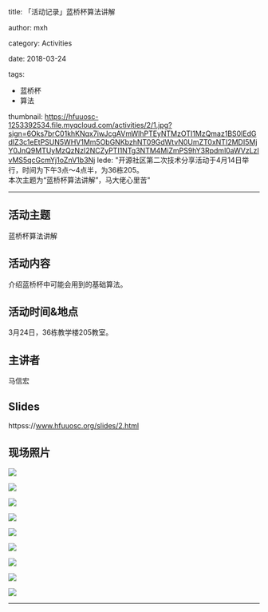 title: 「活动记录」蓝桥杯算法讲解

author: mxh

category: Activities

date: 2018-03-24

tags:
- 蓝桥杯
- 算法

thumbnail: https://hfuuosc-1253392534.file.myqcloud.com/activities/2/1.jpg?sign=6Oks7brC01khKNqx7iwJcgAVmWlhPTEyNTMzOTI1MzQmaz1BS0lEdGdIZ3c1eEtPSUN5WHV1Mm5ObGNKbzhNT09GdWtvN0UmZT0xNTI2MDI5MjY0JnQ9MTUyMzQzNzI2NCZyPTI1NTg3NTM4MiZmPS9hY3Rpdml0aWVzLzIvMS5qcGcmYj1oZnV1b3Nj
lede: "开源社区第二次技术分享活动于4月14日举行，时间为下午3点～4点半，为36栋205。<br>
本次主题为“蓝桥杯算法讲解”，马大佬心里苦"

---

## 活动主题

蓝桥杯算法讲解

## 活动内容

介绍蓝桥杯中可能会用到的基础算法。

## 活动时间&地点

3月24日，36栋教学楼205教室。

## 主讲者

马信宏

## Slides

httpss://www.hfuuosc.org/slides/2.html

## 现场照片

![](https://hfuuosc-1253392534.file.myqcloud.com/activities/2/1.jpg?sign=6Oks7brC01khKNqx7iwJcgAVmWlhPTEyNTMzOTI1MzQmaz1BS0lEdGdIZ3c1eEtPSUN5WHV1Mm5ObGNKbzhNT09GdWtvN0UmZT0xNTI2MDI5MjY0JnQ9MTUyMzQzNzI2NCZyPTI1NTg3NTM4MiZmPS9hY3Rpdml0aWVzLzIvMS5qcGcmYj1oZnV1b3Nj)

![](https://hfuuosc-1253392534.file.myqcloud.com/activities/2/2.jpg?sign=7o1X9rNyOjK8zc0QFG8daSjWnlthPTEyNTMzOTI1MzQmaz1BS0lEdGdIZ3c1eEtPSUN5WHV1Mm5ObGNKbzhNT09GdWtvN0UmZT0xNTI2MDI5MjY0JnQ9MTUyMzQzNzI2NCZyPTIwNDMxMDMxOSZmPS9hY3Rpdml0aWVzLzIvMi5qcGcmYj1oZnV1b3Nj)

![](https://hfuuosc-1253392534.file.myqcloud.com/activities/2/3.jpg?sign=Z7gIdSIF7Us7an0pwkEVFbt0xplhPTEyNTMzOTI1MzQmaz1BS0lEdGdIZ3c1eEtPSUN5WHV1Mm5ObGNKbzhNT09GdWtvN0UmZT0xNTI2MDI5MjY0JnQ9MTUyMzQzNzI2NCZyPTExODAzNTA3NTQmZj0vYWN0aXZpdGllcy8yLzMuanBnJmI9aGZ1dW9zYw==)

![](https://hfuuosc-1253392534.file.myqcloud.com/activities/2/4.jpg?sign=hoUjlS2OxRVSAT/NRipgRCD4+nthPTEyNTMzOTI1MzQmaz1BS0lEdGdIZ3c1eEtPSUN5WHV1Mm5ObGNKbzhNT09GdWtvN0UmZT0xNTI2MDI5MjY0JnQ9MTUyMzQzNzI2NCZyPTcwNTMyNzM4NSZmPS9hY3Rpdml0aWVzLzIvNC5qcGcmYj1oZnV1b3Nj)

![](https://hfuuosc-1253392534.file.myqcloud.com/activities/2/5.jpg?sign=FeSM08tf1/yr/B37zFrtjmcrJM5hPTEyNTMzOTI1MzQmaz1BS0lEdGdIZ3c1eEtPSUN5WHV1Mm5ObGNKbzhNT09GdWtvN0UmZT0xNTI2MDI5MjY0JnQ9MTUyMzQzNzI2NCZyPTE2NDcyNjk1NSZmPS9hY3Rpdml0aWVzLzIvNS5qcGcmYj1oZnV1b3Nj)

![](https://hfuuosc-1253392534.file.myqcloud.com/activities/2/6.jpg?sign=2AlJ72b8jRUjobUhuuqzGoUg+bthPTEyNTMzOTI1MzQmaz1BS0lEdGdIZ3c1eEtPSUN5WHV1Mm5ObGNKbzhNT09GdWtvN0UmZT0xNTI2MDI5MjY0JnQ9MTUyMzQzNzI2NCZyPTE0MzI3MDY5MTMmZj0vYWN0aXZpdGllcy8yLzYuanBnJmI9aGZ1dW9zYw==)

![](https://hfuuosc-1253392534.file.myqcloud.com/activities/2/7.jpg?sign=Hmvh4yU6bvtG4jhidEW6cE0edCZhPTEyNTMzOTI1MzQmaz1BS0lEdGdIZ3c1eEtPSUN5WHV1Mm5ObGNKbzhNT09GdWtvN0UmZT0xNTI2MDI5MjY0JnQ9MTUyMzQzNzI2NCZyPTIzNjgwNDc5NiZmPS9hY3Rpdml0aWVzLzIvNy5qcGcmYj1oZnV1b3Nj)

![](https://hfuuosc-1253392534.file.myqcloud.com/activities/2/8.jpg?sign=U7agSqPc/WtMFI7ZMV1TDyajR8phPTEyNTMzOTI1MzQmaz1BS0lEdGdIZ3c1eEtPSUN5WHV1Mm5ObGNKbzhNT09GdWtvN0UmZT0xNTI2MDI5MjY0JnQ9MTUyMzQzNzI2NCZyPTE1MTc2Mjc0MTEmZj0vYWN0aXZpdGllcy8yLzguanBnJmI9aGZ1dW9zYw==)

![](https://hfuuosc-1253392534.file.myqcloud.com/activities/2/9.jpg?sign=dPWjFyCMbKtNTLWvH0YpIsQc0LRhPTEyNTMzOTI1MzQmaz1BS0lEdGdIZ3c1eEtPSUN5WHV1Mm5ObGNKbzhNT09GdWtvN0UmZT0xNTI2MDI5MjY0JnQ9MTUyMzQzNzI2NCZyPTE5OTczMTIxNjImZj0vYWN0aXZpdGllcy8yLzkuanBnJmI9aGZ1dW9zYw==)

---